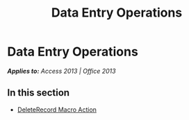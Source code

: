 ﻿---
title: Data Entry Operations
TOCTitle: Data Entry Operations
ms:assetid: fb8b4ffe-affa-432c-9ba4-a6b1bc42a58b
ms:mtpsurl: https://msdn.microsoft.com/en-us/library/Dn180201(v=office.15)
ms:contentKeyID: 52075150
ms.date: 09/18/2015
mtps_version: v=office.15
---

# Data Entry Operations


_**Applies to:** Access 2013 | Office 2013_

## In this section

  - [DeleteRecord Macro Action](deleterecord-macro-action.md)

